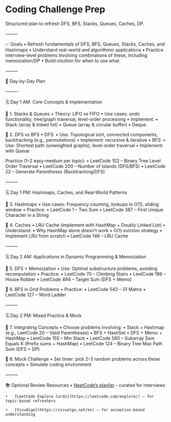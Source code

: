 # Coding Challenge Prep

Structured plan to refresh DFS, BFS, Stacks, Queues, Caches, DP.

⸻

✅ Goals
	•	Refresh fundamentals of DFS, BFS, Queues, Stacks, Caches, and Hashmaps
	•	Understand real-world and algorithmic applications
	•	Practice interview-level problems involving combinations of these, including memoization/DP
	•	Build intuition for when to use what

⸻

📆 Day-by-Day Plan

⸻

🗓️ Day 1 AM: Core Concepts & Implementation

🔹 1. Stacks & Queues
	•	Theory: LIFO vs FIFO
	•	Use cases: undo functionality, tree/graph traversal, level-order processing
	•	Implement:
	•	Stack (array & linked list)
	•	Queue (array & circular buffer)
	•	Deque

🔹 2. DFS vs BFS
	•	DFS:
	•	Use: Topological sort, connected components, backtracking (e.g., permutations)
	•	Implement: recursive & iterative
	•	BFS:
	•	Use: Shortest path (unweighted graphs), level-order traversal
	•	Implement: with Queue

Practice (1–2 easy-medium per topic):
	•	LeetCode 102 – Binary Tree Level Order Traversal
	•	LeetCode 200 – Number of Islands (DFS/BFS)
	•	LeetCode 22 – Generate Parentheses (Backtracking/DFS)

⸻

🗓️ Day 1 PM: Hashmaps, Caches, and Real-World Patterns

🔹 3. Hashmaps
	•	Use cases: Frequency counting, lookups in O(1), sliding window
	•	Practice:
	•	LeetCode 1 – Two Sum
	•	LeetCode 387 – First Unique Character in a String

🔹 4. Caches
	•	LRU Cache (implement with HashMap + Doubly Linked List)
	•	Understand:
	•	Why HashMap alone doesn’t work
	•	O(1) eviction strategy
	•	Implement LRU from scratch
	•	LeetCode 146 – LRU Cache

⸻

🗓️ Day 2 AM: Applications in Dynamic Programming & Memoization

🔹 5. DFS + Memoization
	•	Use: Optimal substructure problems, avoiding recomputation
	•	Practice:
	•	LeetCode 70 – Climbing Stairs
	•	LeetCode 198 – House Robber
	•	LeetCode 494 – Target Sum (DFS + Memo)

🔹 6. BFS in Grid Problems
	•	Practice:
	•	LeetCode 542 – 01 Matrix
	•	LeetCode 127 – Word Ladder

⸻

🗓️ Day 2 PM: Mixed Practice & Mock

🔹 7. Integrating Concepts
	•	Choose problems involving:
	•	Stack + Hashmap (e.g., LeetCode 20 – Valid Parentheses)
	•	BFS + HashSet
	•	DFS + Memo + HashMap
	•	LeetCode 155 – Min Stack
	•	LeetCode 560 – Subarray Sum Equals K (Prefix sums + HashMap)
	•	LeetCode 124 – Binary Tree Max Path Sum (DFS + DP)

🔹 8. Mock Challenge
	•	Set timer: pick 2–3 random problems across these concepts
	•	Simulate coding environment

⸻

📚 Optional Review Resources
	•	[NeetCode’s playlist](https://www.youtube.com/c/NeetCode) – curated for interviews

	•	[LeetCode Explore Cards](https://leetcode.com/explore/) – for topic-based refreshers

	•	[VisuAlgo](https://visualgo.net/en) – for animation-based understanding
